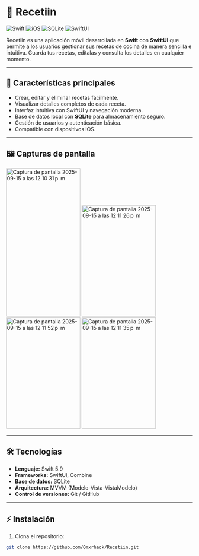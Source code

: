 # 🍳 Recetiin

![Swift](https://img.shields.io/badge/Swift-5.9-orange?logo=swift) ![iOS](https://img.shields.io/badge/iOS-17-blue?logo=apple) ![SQLite](https://img.shields.io/badge/SQLite-3.39-lightgrey?logo=sqlite) ![SwiftUI](https://img.shields.io/badge/SwiftUI-Modern-brightgreen)

Recetiin es una aplicación móvil desarrollada en **Swift** con **SwiftUI** que permite a los usuarios gestionar sus recetas de cocina de manera sencilla e intuitiva. Guarda tus recetas, edítalas y consulta los detalles en cualquier momento.

---

## 📱 Características principales

- Crear, editar y eliminar recetas fácilmente.
- Visualizar detalles completos de cada receta.
- Interfaz intuitiva con SwiftUI y navegación moderna.
- Base de datos local con **SQLite** para almacenamiento seguro.
- Gestión de usuarios y autenticación básica.
- Compatible con dispositivos iOS.

---

## 🖼️ Capturas de pantalla


<img width="200" height="400" alt="Captura de pantalla 2025-09-15 a las 12 10 31 p  m" src="https://github.com/user-attachments/assets/3ffbb957-6e1b-4fe0-878e-c1f678aed335" />
<img width="200" height="300" alt="Captura de pantalla 2025-09-15 a las 12 11 26 p  m" src="https://github.com/user-attachments/assets/353fbe69-60c5-43bf-a62f-c67a70e4065b" />
<img width="200" height="300" alt="Captura de pantalla 2025-09-15 a las 12 11 52 p  m" src="https://github.com/user-attachments/assets/e9452349-5717-449b-b15e-2af580ee1c81" />
<img width="200" height="300" alt="Captura de pantalla 2025-09-15 a las 12 11 35 p  m" src="https://github.com/user-attachments/assets/694f051e-f430-42a7-a45b-a1c42b290fd8" />


---

## 🛠️ Tecnologías

- **Lenguaje:** Swift 5.9  
- **Frameworks:** SwiftUI, Combine  
- **Base de datos:** SQLite  
- **Arquitectura:** MVVM (Modelo-Vista-VistaModelo)  
- **Control de versiones:** Git / GitHub

---

## ⚡ Instalación

1. Clona el repositorio:

```bash
git clone https://github.com/Omxrhack/Recetiin.git
